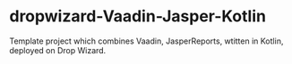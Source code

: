 # dropwizard-Vaadin-Jasper-Kotlin
Template project which combines Vaadin, JasperReports, wtitten in Kotlin, deployed on Drop Wizard.
